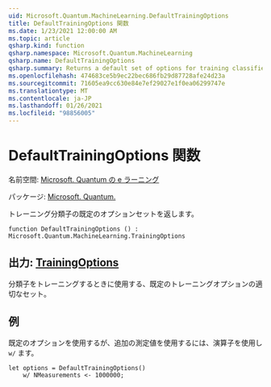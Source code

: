 ```yaml
---
uid: Microsoft.Quantum.MachineLearning.DefaultTrainingOptions
title: DefaultTrainingOptions 関数
ms.date: 1/23/2021 12:00:00 AM
ms.topic: article
qsharp.kind: function
qsharp.namespace: Microsoft.Quantum.MachineLearning
qsharp.name: DefaultTrainingOptions
qsharp.summary: Returns a default set of options for training classifiers.
ms.openlocfilehash: 474683ce5b9ec22bec686fb29d87728afe24d23a
ms.sourcegitcommit: 71605ea9cc630e84e7ef29027e1f0ea06299747e
ms.translationtype: MT
ms.contentlocale: ja-JP
ms.lasthandoff: 01/26/2021
ms.locfileid: "98856005"
---
```

# <a name="defaulttrainingoptions-function"></a>DefaultTrainingOptions 関数

名前空間: [Microsoft. Quantum の e ラーニング](xref:Microsoft.Quantum.MachineLearning)

パッケージ: [Microsoft. Quantum.](https://nuget.org/packages/Microsoft.Quantum.MachineLearning)


トレーニング分類子の既定のオプションセットを返します。

```qsharp
function DefaultTrainingOptions () : Microsoft.Quantum.MachineLearning.TrainingOptions
```


## <a name="output--trainingoptions"></a>出力: [TrainingOptions](xref:Microsoft.Quantum.MachineLearning.TrainingOptions)

分類子をトレーニングするときに使用する、既定のトレーニングオプションの適切なセット。

## <a name="example"></a>例

既定のオプションを使用するが、追加の測定値を使用するには、演算子を使用し `w/` ます。

```qsharp
let options = DefaultTrainingOptions()
    w/ NMeasurements <- 1000000;
```